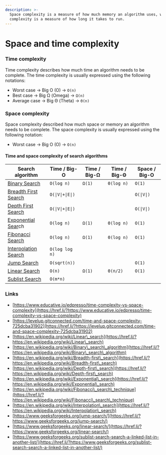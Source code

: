 ```yaml
---
description: >-
  Space complexity is a measure of how much memory an algorithm uses, while time
  complexity is a measure of how long it takes to run.
---
```


# Space and time complexity

### Time complexity

Time complexity describes how much time an algorithm needs to be complete. The time complexity is usually expressed using the following notations:

* Worst case → Big O (O) → `O(n)`
* Best case → Big Ω (Omega) -> `Ω(n)`
* Average case → Big Θ (Theta) -> `Θ(n)`

### Space complexity

Space complexity described how much space or memory an algorithm needs to be complete. The space complexity is usually expressed using the following notation:

* Worst case → Big O (O) → `O(n)`

#### Time and space complexity of search algorithms

| Search algorithm                                                                                     | Time / Big-O     | Time / Big-Ω | Time / Big-Θ | Space / Big-O |
| ---------------------------------------------------------------------------------------------------- | ---------------- | ------------ | ------------ | ------------- |
| [Binary Search](search-algorithms/binary-search.md)                                                  | `O(log n)`       | `Ω(1)`       | `Θ(log n)`   | `O(1)`        |
| [Breadth First Search](search-algorithms/breadth-first-search.md)                                    | `O(\|V\|+\|E\|)` |              |              | `O(\|V\|)`    |
| [Depth First Search](search-algorithms/depth-first-search.md)                                        | `O(\|V\|+\|E\|)` |              |              | `O(\|V\|)`    |
| [Exponential Sear](search-algorithms/exponential-search.md)ch                                        | `O(log n)`       | `Ω(1)`       | `Θ(log n)`   | `O(1)`        |
| [Fibonacci Search](search-algorithms/fibonacci-search.md)                                            | `O(log n)`       | `Ω(1)`       | `Θ(log n)`   | `O(1)`        |
| [Interpolation Search](search-algorithms/interpolation-search.md)                                    | `O(log log n)`   |              |              |               |
| [Jump Search](search-algorithms/jump-search.md)                                                      | `O(sqrt(n))`     |              |              | `O(1)`        |
| [Linear Search](https://codenex.wordpress.com/2021/01/24/developer-toolbox-%E2%86%92-linear-search/) | `O(n)`           | `Ω(1)`       | `Θ(n/2)`     | `O(1)`        |
| [Sublist Search](search-algorithms/sublist-search.md)                                                | `O(m*n)`         |              |              |               |

### Links

* [https://www.educative.io/edpresso/time-complexity-vs-space-complexity](https://href.li/?https://www.educative.io/edpresso/time-complexity-vs-space-complexity)
* [https://levelup.gitconnected.com/time-and-space-complexity-725dcba31902](https://href.li/?https://levelup.gitconnected.com/time-and-space-complexity-725dcba31902)
* [https://en.wikipedia.org/wiki/Linear\_search](https://href.li/?https://en.wikipedia.org/wiki/Linear\_search)
* [https://en.wikipedia.org/wiki/Binary\_search\_algorithm](https://href.li/?https://en.wikipedia.org/wiki/Binary\_search\_algorithm)
* [https://en.wikipedia.org/wiki/Breadth-first\_search](https://href.li/?https://en.wikipedia.org/wiki/Breadth-first\_search)
* [https://en.wikipedia.org/wiki/Depth-first\_search](https://href.li/?https://en.wikipedia.org/wiki/Depth-first\_search)
* [https://en.wikipedia.org/wiki/Exponential\_search](https://href.li/?https://en.wikipedia.org/wiki/Exponential\_search)
* [https://en.wikipedia.org/wiki/Fibonacci\_search\_technique](https://href.li/?https://en.wikipedia.org/wiki/Fibonacci\_search\_technique)
* [https://en.wikipedia.org/wiki/Interpolation\_search](https://href.li/?https://en.wikipedia.org/wiki/Interpolation\_search)
* [https://www.geeksforgeeks.org/jump-search/](https://href.li/?https://www.geeksforgeeks.org/jump-search/)
* [https://www.geeksforgeeks.org/linear-search/](https://href.li/?https://www.geeksforgeeks.org/linear-search/)
* [https://www.geeksforgeeks.org/sublist-search-search-a-linked-list-in-another-list/](https://href.li/?https://www.geeksforgeeks.org/sublist-search-search-a-linked-list-in-another-list/)

